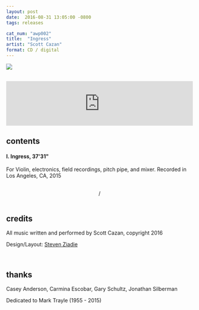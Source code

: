 ```yaml
---
layout: post
date:  2016-08-31 13:05:00 -0800
tags: releases

cat_num: "awp002"
title:  "Ingress"
artist: "Scott Cazan"
format: CD / digital
---
```


![](https://awavepress.com/assets/ingress_4web.jpg)

<br/>

<iframe style="border: 0; width: 100%; height: 120px;" src="https://bandcamp.com/EmbeddedPlayer/album=218257934/size=large/bgcol=ffffff/linkcol=333333/tracklist=false/artwork=small/transparent=true/" seamless></iframe>

<br/>

## contents

#### I. Ingress, 37'31"

For Violin, electronics, field recordings, pitch pipe, and mixer. Recorded in Los Angeles, CA, 2015

<br/>
<center>/</center>

<br/>

## credits

All music written and performed by Scott Cazan, copyright 2016

Design/Layout: [Steven Ziadie](https://estzi.com/)

<br/>

## thanks

Casey Anderson, Carmina Escobar, Gary Schultz, Jonathan Silberman

Dedicated to Mark Trayle (1955 - 2015)
